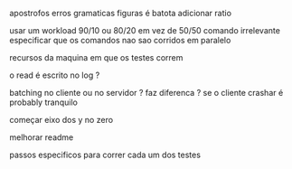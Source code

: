 apostrofos
erros gramaticas
figuras é batota
adicionar ratio

usar um workload 90/10 ou 80/20 em vez de 50/50
comando irrelevante
especificar que os comandos nao sao corridos em paralelo

recursos da maquina em que os testes correm

o read é escrito no log ?

batching no cliente ou no servidor ?
faz diferenca ? se o cliente crashar é probably tranquilo

começar eixo dos y no zero

melhorar readme

passos especificos para correr cada um dos testes
